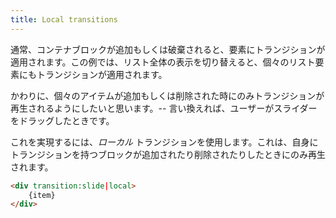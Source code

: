 ```yaml
---
title: Local transitions
---
```


通常、コンテナブロックが追加もしくは破棄されると、要素にトランジションが適用されます。この例では、リスト全体の表示を切り替えると、個々のリスト要素にもトランジションが適用されます。

かわりに、個々のアイテムが追加もしくは削除された時にのみトランジションが再生されるようにしたいと思います。-- 言い換えれば、ユーザーがスライダーをドラッグしたときです。

これを実現するには、*ローカル* トランジションを使用します。これは、自身にトランジションを持つブロックが追加されたり削除されたりしたときにのみ再生されます。

```html
<div transition:slide|local>
	{item}
</div>
```
